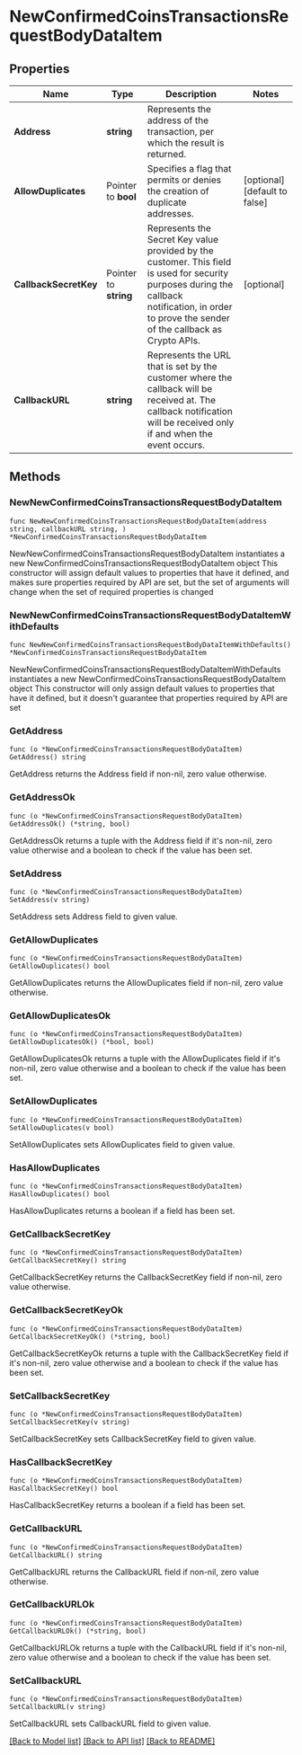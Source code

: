 # NewConfirmedCoinsTransactionsRequestBodyDataItem

## Properties

Name | Type | Description | Notes
------------ | ------------- | ------------- | -------------
**Address** | **string** | Represents the address of the transaction, per which the result is returned. | 
**AllowDuplicates** | Pointer to **bool** | Specifies a flag that permits or denies the creation of duplicate addresses. | [optional] [default to false]
**CallbackSecretKey** | Pointer to **string** | Represents the Secret Key value provided by the customer. This field is used for security purposes during the callback notification, in order to prove the sender of the callback as Crypto APIs. | [optional] 
**CallbackURL** | **string** | Represents the URL that is set by the customer where the callback will be received at. The callback notification will be received only if and when the event occurs. | 

## Methods

### NewNewConfirmedCoinsTransactionsRequestBodyDataItem

`func NewNewConfirmedCoinsTransactionsRequestBodyDataItem(address string, callbackURL string, ) *NewConfirmedCoinsTransactionsRequestBodyDataItem`

NewNewConfirmedCoinsTransactionsRequestBodyDataItem instantiates a new NewConfirmedCoinsTransactionsRequestBodyDataItem object
This constructor will assign default values to properties that have it defined,
and makes sure properties required by API are set, but the set of arguments
will change when the set of required properties is changed

### NewNewConfirmedCoinsTransactionsRequestBodyDataItemWithDefaults

`func NewNewConfirmedCoinsTransactionsRequestBodyDataItemWithDefaults() *NewConfirmedCoinsTransactionsRequestBodyDataItem`

NewNewConfirmedCoinsTransactionsRequestBodyDataItemWithDefaults instantiates a new NewConfirmedCoinsTransactionsRequestBodyDataItem object
This constructor will only assign default values to properties that have it defined,
but it doesn't guarantee that properties required by API are set

### GetAddress

`func (o *NewConfirmedCoinsTransactionsRequestBodyDataItem) GetAddress() string`

GetAddress returns the Address field if non-nil, zero value otherwise.

### GetAddressOk

`func (o *NewConfirmedCoinsTransactionsRequestBodyDataItem) GetAddressOk() (*string, bool)`

GetAddressOk returns a tuple with the Address field if it's non-nil, zero value otherwise
and a boolean to check if the value has been set.

### SetAddress

`func (o *NewConfirmedCoinsTransactionsRequestBodyDataItem) SetAddress(v string)`

SetAddress sets Address field to given value.


### GetAllowDuplicates

`func (o *NewConfirmedCoinsTransactionsRequestBodyDataItem) GetAllowDuplicates() bool`

GetAllowDuplicates returns the AllowDuplicates field if non-nil, zero value otherwise.

### GetAllowDuplicatesOk

`func (o *NewConfirmedCoinsTransactionsRequestBodyDataItem) GetAllowDuplicatesOk() (*bool, bool)`

GetAllowDuplicatesOk returns a tuple with the AllowDuplicates field if it's non-nil, zero value otherwise
and a boolean to check if the value has been set.

### SetAllowDuplicates

`func (o *NewConfirmedCoinsTransactionsRequestBodyDataItem) SetAllowDuplicates(v bool)`

SetAllowDuplicates sets AllowDuplicates field to given value.

### HasAllowDuplicates

`func (o *NewConfirmedCoinsTransactionsRequestBodyDataItem) HasAllowDuplicates() bool`

HasAllowDuplicates returns a boolean if a field has been set.

### GetCallbackSecretKey

`func (o *NewConfirmedCoinsTransactionsRequestBodyDataItem) GetCallbackSecretKey() string`

GetCallbackSecretKey returns the CallbackSecretKey field if non-nil, zero value otherwise.

### GetCallbackSecretKeyOk

`func (o *NewConfirmedCoinsTransactionsRequestBodyDataItem) GetCallbackSecretKeyOk() (*string, bool)`

GetCallbackSecretKeyOk returns a tuple with the CallbackSecretKey field if it's non-nil, zero value otherwise
and a boolean to check if the value has been set.

### SetCallbackSecretKey

`func (o *NewConfirmedCoinsTransactionsRequestBodyDataItem) SetCallbackSecretKey(v string)`

SetCallbackSecretKey sets CallbackSecretKey field to given value.

### HasCallbackSecretKey

`func (o *NewConfirmedCoinsTransactionsRequestBodyDataItem) HasCallbackSecretKey() bool`

HasCallbackSecretKey returns a boolean if a field has been set.

### GetCallbackURL

`func (o *NewConfirmedCoinsTransactionsRequestBodyDataItem) GetCallbackURL() string`

GetCallbackURL returns the CallbackURL field if non-nil, zero value otherwise.

### GetCallbackURLOk

`func (o *NewConfirmedCoinsTransactionsRequestBodyDataItem) GetCallbackURLOk() (*string, bool)`

GetCallbackURLOk returns a tuple with the CallbackURL field if it's non-nil, zero value otherwise
and a boolean to check if the value has been set.

### SetCallbackURL

`func (o *NewConfirmedCoinsTransactionsRequestBodyDataItem) SetCallbackURL(v string)`

SetCallbackURL sets CallbackURL field to given value.



[[Back to Model list]](../README.md#documentation-for-models) [[Back to API list]](../README.md#documentation-for-api-endpoints) [[Back to README]](../README.md)


